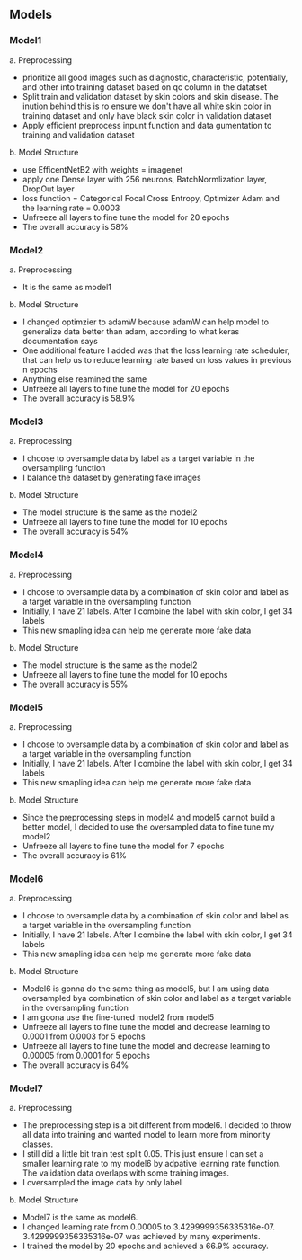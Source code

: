 ## Models

### Model1
a. Preprocessing
- prioritize all good images such as diagnostic, characteristic, potentially, and other into training dataset based on qc column in the datatset
- Split train and validation dataset by skin colors and skin disease. The inution behind this is ro ensure we don't have all white skin color in training dataset and only have black skin color in validation dataset
- Apply efficient preprocess inpunt function and data gumentation to training and validation dataset

b. Model Structure
- use EfficentNetB2 with weights = imagenet
- apply one Dense layer with 256 neurons, BatchNormlization layer, DropOut layer
- loss function = Categorical Focal Cross Entropy, Optimizer Adam and the learning rate = 0.0003
- Unfreeze all layers to fine tune the model for 20 epochs
- The overall accuracy is 58%

### Model2
a. Preprocessing
- It is the same as model1

b. Model Structure
- I changed optimzier to adamW because adamW can help model to generalize data better than adam, according to what keras documentation says
- One additional feature I added was that the loss learning rate scheduler, that can help us to reduce learning rate based on loss values in previous n epochs
- Anything else reamined the same
-  Unfreeze all layers to fine tune the model for 20 epochs
- The overall accuracy is 58.9%

### Model3
a. Preprocessing
- I choose to oversample data by label as a target variable in the oversampling function
- I balance the dataset by generating fake images

b. Model Structure
- The model structure is the same as the model2
- Unfreeze all layers to fine tune the model for 10 epochs
- The overall accuracy is 54%

### Model4
a. Preprocessing
- I choose to oversample data by a combination of skin color and label as a target variable in the oversampling function
- Initially, I have 21 labels. After I combine the label with skin color, I get 34 labels
- This new smapling idea can help me generate more fake data

b. Model Structure
- The model structure is the same as the model2
- Unfreeze all layers to fine tune the model for 10 epochs
- The overall accuracy is 55%

### Model5
a. Preprocessing
- I choose to oversample data by a combination of skin color and label as a target variable in the oversampling function
- Initially, I have 21 labels. After I combine the label with skin color, I get 34 labels
- This new smapling idea can help me generate more fake data

b. Model Structure
- Since the preprocessing steps in model4 and model5 cannot build a better model, I decided to use the oversampled data to fine tune my model2
- Unfreeze all layers to fine tune the model for 7 epochs
- The overall accuracy is 61%

### Model6
a. Preprocessing
- I choose to oversample data by a combination of skin color and label as a target variable in the oversampling function
- Initially, I have 21 labels. After I combine the label with skin color, I get 34 labels
- This new smapling idea can help me generate more fake data

b. Model Structure
- Model6 is gonna do the same thing as model5, but I am using data oversampled bya combination of skin color and label as a target variable in the oversampling function
- I am goona use the fine-tuned model2 from model5
- Unfreeze all layers to fine tune the model and decrease learning to 0.0001 from 0.0003 for 5 epochs
- Unfreeze all layers to fine tune the model and decrease learning to 0.00005 from 0.0001 for 5 epochs
- The overall accuracy is 64%

### Model7
a. Preprocessing
- The preprocessing step is a bit different from model6. I decided to throw all data into training and wanted model to learn more from minority classes.
- I still did a little bit train test split 0.05. This just ensure I can set a smaller learning rate to my model6 by adpative learning rate function. The validation data overlaps with some training images.
- I oversampled the image data by only label

b. Model Structure
- Model7 is the same as model6.
- I changed learning rate from 0.00005 to 3.4299999356335316e-07. 3.4299999356335316e-07 was achieved by many experiments.
- I trained the model by 20 epochs and achieved a 66.9% accuracy.





